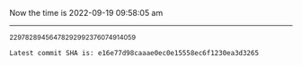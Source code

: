 Now the time is 2022-09-19 09:58:05 am

---

<small>22978289456478292992376074914059</small>

```txt
Latest commit SHA is: e16e77d98caaae0ec0e15558ec6f1230ea3d3265
```
